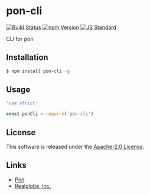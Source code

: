 pon-cli
==========

<!---
This file is generated by ape-tmpl. Do not update manually.
--->

<!-- Badge Start -->
<a name="badges"></a>

[![Build Status][bd_travis_com_shield_url]][bd_travis_com_url]
[![npm Version][bd_npm_shield_url]][bd_npm_url]
[![JS Standard][bd_standard_shield_url]][bd_standard_url]

[bd_repo_url]: https://github.com/realglobe-Inc/pon-cli
[bd_travis_url]: http://travis-ci.org/realglobe-Inc/pon-cli
[bd_travis_shield_url]: http://img.shields.io/travis/realglobe-Inc/pon-cli.svg?style=flat
[bd_travis_com_url]: http://travis-ci.com/realglobe-Inc/pon-cli
[bd_travis_com_shield_url]: https://api.travis-ci.com/realglobe-Inc/pon-cli.svg?token=aeFzCpBZebyaRijpCFmm
[bd_license_url]: https://github.com/realglobe-Inc/pon-cli/blob/master/LICENSE
[bd_codeclimate_url]: http://codeclimate.com/github/realglobe-Inc/pon-cli
[bd_codeclimate_shield_url]: http://img.shields.io/codeclimate/github/realglobe-Inc/pon-cli.svg?style=flat
[bd_codeclimate_coverage_shield_url]: http://img.shields.io/codeclimate/coverage/github/realglobe-Inc/pon-cli.svg?style=flat
[bd_gemnasium_url]: https://gemnasium.com/realglobe-Inc/pon-cli
[bd_gemnasium_shield_url]: https://gemnasium.com/realglobe-Inc/pon-cli.svg
[bd_npm_url]: http://www.npmjs.org/package/pon-cli
[bd_npm_shield_url]: http://img.shields.io/npm/v/pon-cli.svg?style=flat
[bd_standard_url]: http://standardjs.com/
[bd_standard_shield_url]: https://img.shields.io/badge/code%20style-standard-brightgreen.svg

<!-- Badge End -->


<!-- Description Start -->
<a name="description"></a>

CLI for pon

<!-- Description End -->


<!-- Overview Start -->
<a name="overview"></a>



<!-- Overview End -->


<!-- Sections Start -->
<a name="sections"></a>

<!-- Section from "doc/guides/01.Installation.md.hbs" Start -->

<a name="section-doc-guides-01-installation-md"></a>

Installation
-----

```bash
$ npm install pon-cli -g
```


<!-- Section from "doc/guides/01.Installation.md.hbs" End -->

<!-- Section from "doc/guides/02.Usage.md.hbs" Start -->

<a name="section-doc-guides-02-usage-md"></a>

Usage
---------

```javascript
'use strict'

const ponCli = require('pon-cli')

```


<!-- Section from "doc/guides/02.Usage.md.hbs" End -->


<!-- Sections Start -->


<!-- LICENSE Start -->
<a name="license"></a>

License
-------
This software is released under the [Apache-2.0 License](https://github.com/realglobe-Inc/pon-cli/blob/master/LICENSE).

<!-- LICENSE End -->


<!-- Links Start -->
<a name="links"></a>

Links
------

+ [Pon][pon_url]
+ [Realglobe, Inc.][realglobe,_inc__url]

[pon_url]: https://github.com/realglobe-Inc/pon
[realglobe,_inc__url]: http://realglobe.jp

<!-- Links End -->

